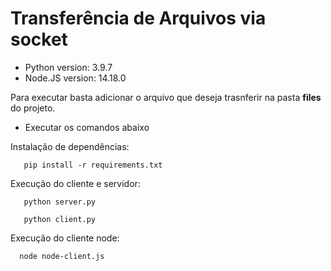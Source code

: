 # Transferência de Arquivos via socket

- Python version: 3.9.7
- Node.JS version: 14.18.0

Para executar basta adicionar o arquivo que deseja trasnferir na pasta <strong>files</strong> do projeto.

- Executar os comandos abaixo

Instalação de dependências:

```
   pip install -r requirements.txt
```

Execução do cliente e servidor:

```
   python server.py

   python client.py
```

Execução do cliente node:

```
  node node-client.js
```
